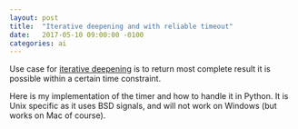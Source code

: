```yaml
---
layout: post
title:  "Iterative deepening and with reliable timeout"
date:   2017-05-10 09:00:00 -0100
categories: ai
---
```


Use case for [iterative deepening](https://en.wikipedia.org/wiki/Iterative_deepening_depth-first_search) is to return most complete result it is possible within a certain time constraint.

Here is my implementation of the timer and how to handle it in Python. It is Unix specific as it uses BSD signals, and will not work on Windows (but works on Mac of course).

<script src="https://gist.github.com/misza222/93b51e15136e7448b19fb089c3ec51af.js"></script>
